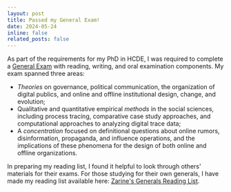 ```yaml
---
layout: post
title: Passed my General Exam! 
date: 2024-05-24
inline: false
related_posts: false
---
```


As part of the requirements for my PhD in HCDE, I was required to complete a [General Exam](https://www.hcde.washington.edu/phd/general-exam) with reading, writing, and oral examination components. My exam spanned three areas: 

* *Theories* on governance, political communication, the organization of digital publics, and online and offline institutional design, change, and evolution;
* Qualitative and quantitative empirical *methods* in the social sciences, including process tracing, comparative case study approaches, and computational approaches to analyzing digital trace data; 
* A *concentration* focused on definitional questions about online rumors, disinformation, propaganda, and influence operations, and the implications of these phenomena for the design of both online and offline organizations. 

In preparing my reading list, I found it helpful to look through others' materials for their exams. For those studying for their own generals, I have made my reading list available here: [Zarine's Generals Reading List](https://docs.google.com/spreadsheets/d/1UxRtriNZu-7dtJMyif65iOlkKB1h_YEfltDp8sspiZs/edit?usp=sharing). 